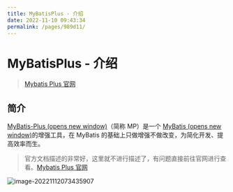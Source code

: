 ```yaml
---
title: MyBatisPlus - 介绍
date: 2022-11-10 09:43:34
permalink: /pages/989d11/
---
```


# MyBatisPlus - 介绍

> [Mybatis Plus 官网](https://baomidou.com/)

## 简介

[MyBatis-Plus (opens new window)](https://github.com/baomidou/mybatis-plus)（简称 MP）是一个 [MyBatis (opens new window)](https://www.mybatis.org/mybatis-3/)的增强工具，在 MyBatis 的基础上只做增强不做改变，为简化开发、提高效率而生。

> 官方文档描述的非常好，这里就不进行描述了，有问题直接前往官网进行查看。[Mybatis Plus 官网](https://baomidou.com/)

![image-20221112073435907](https://file.pandacode.cn/blog/202211120734078.png) 

